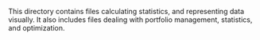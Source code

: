 This directory contains files calculating statistics, and representing data visually.
It also includes files dealing with portfolio management, statistics, and optimization.